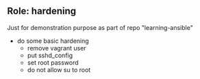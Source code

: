 ## Role: hardening
Just for demonstration purpose as part of repo "learning-ansible"
* do some basic hardening
  * remove vagrant user
  * put sshd_config
  * set root password
  * do not allow su to root
